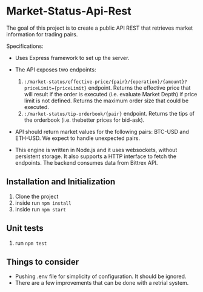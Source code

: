 # Market-Status-Api-Rest

The goal of this project is to create a public API REST that retrieves market information for trading
pairs.

Specifications:
  - Uses Express framework to set up the server.
  - The API exposes two endpoints:
    1. `:/market-status/effective-price/{pair}/{operation}/{amount}?priceLimit={priceLimit}` endpoint. 
      Returns the effective price that will result if the order is executed (i.e. evaluate Market Depth) if price limit is not defined. Returns the maximum order size that could be executed.
    2. `:/market-status/tip-orderbook/{pair}` endpoint. Returns the tips of the orderbook (i.e. thebetter prices for bid-ask).

  - API should return market values for the following pairs: BTC-USD and ETH-USD. We expect
to handle unexpected pairs.
  - This engine is written in Node.js and it uses websockets, without persistent storage. It also supports a HTTP interface to fetch the endpoints.
  The backend consumes data from Bittrex API.

## Installation and Initialization
1. Clone the project
2. inside run `npm install`
3. inside run `npm start`

## Unit tests
1. run `npm test`


## Things to consider
- Pushing .env file for simplicity of configuration. It should be ignored.
- There are a few improvements that can be done with a retrial system.
